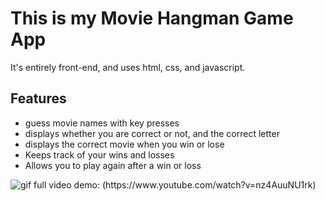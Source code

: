 <h1>This is my Movie Hangman Game App</h1>
<p>It's entirely front-end, and uses html, css, and javascript.</p>

<h2>Features</h2>
<ul>
  <li>guess movie names with key presses</li>
  <li>displays whether you are correct or not, and the correct letter</li>
  <li>displays the correct movie when you win or lose</li>
  <li>Keeps track of your wins and losses</li>
  <li>Allows you to play again after a win or loss</li>
  </ul>

<img src="https://media.giphy.com/media/3ohjV8aZMVyeNLMHv2/giphy.gif" alt="gif">
full video demo: (https://www.youtube.com/watch?v=nz4AuuNU1rk)
